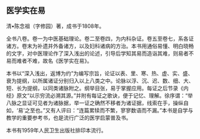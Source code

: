 ## 医学实在易

清•陈念祖（字修园）著，成书于1808年。

全书八卷。卷一为中医基础理论。卷二至卷四，为内科杂证。卷五至卷七，系各证诸方。卷末为补遗并外备诸方，以及妇科诸病的方治。本书用通俗易懂、明白晓畅的文字，对中医理论作了深入浅出的论述，引导后学知其易而造诣其难，则易者不易而难者不难，故名《医学实在易》。

本书以“深入浅出，返博为约”为编写宗旨，论证以表、里、寒、热、虚、实、盛、衰为提纲，以所属诸证分别归入以上八类之中。论脉以浮、沉、迟、数、细、大、短、长为提纲，以同类诸脉附之。纲举目张，易于掌握应用。每证之后节录《内经》原文“以示穷流必溯其源。”并附有每证之歌诀，便于记忆、理解。徐序谓：“举八脉之显证可见者为诸脉据，举一证之确然不移者为诸证据，线索在手，操纵自如，‘易'之至也。”又有人评曰：“连篇累犊而不繁，寥寥数语而不漏。”本书是自学与教学的重要参考书，也是流行广泛的医学启蒙普及书。

本书有1959年人民卫生出版社排印本流行。
